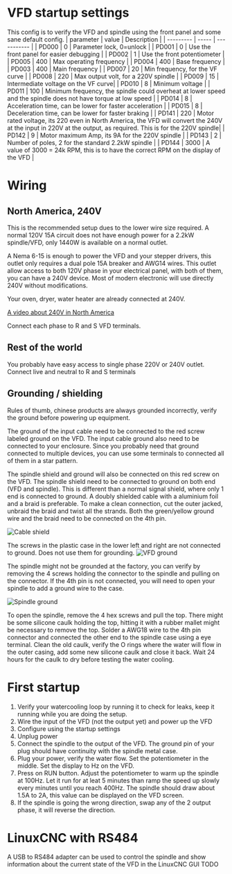# VFD startup settings
This config is to verify the VFD and spindle using the front panel and some sane default config.
| parameter | value | Description |
| --------- | ----- | ----------- |
| PD000     | 0     | Parameter lock, 0=unlock |
| PD001     | 0     | Use the front panel for easier debugging |
| PD002     | 1     | Use the front potentiometer |
| PD005     | 400   | Max operating frequency |
| PD004     | 400   | Base frequency |
| PD003     | 400   | Main frequency |
| PD007     | 20    | Min frequency, for the VF curve |
| PD008     | 220   | Max output volt, for a 220V spindle |
| PD009     | 15    | Intermediate voltage on the VF curve|
| PD010     | 8     | Minimum voltage |
| PD011     | 100   | Minimum frequency, the spindle could overheat at lower speed and the spindle does not have torque at low speed |
| PD014     | 8     | Acceleration time, can be lower for faster acceleration |
| PD015     | 8     | Deceleration time, can be lower for faster braking |
| PD141     | 220   | Motor rated voltage, its 220 even in North America, the VFD will convert the 240V at the input in 220V at the output, as required. This is for the 220V spindle|
| PD142     | 9     | Motor maximum Amp, its 9A for the 220V spindle |
| PD143     | 2     | Number of poles, 2 for the standard 2.2kW spindle |
| PD144     | 3000  | A value of 3000 = 24k RPM, this is to have the correct RPM on the display of the VFD |

# Wiring
## North America, 240V
This is the recommended setup dues to the lower wire size required. A normal 120V 15A circuit does not have enough power for a 2.2kW spindle/VFD, only 1440W is available on a normal outlet.

A Nema 6-15 is enough to power the VFD and your stepper drivers, this outlet only requires a dual pole 15A breaker and AWG14 wires. This outlet allow access to both 120V phase in your electrical panel, with both of them, you can have a 240V device. Most of modern electronic will use directly 240V without modifications.

Your oven, dryer, water heater are already connected at 240V. 

[A video about 240V in North America](https://www.youtube.com/watch?v=jMmUoZh3Hq4)

Connect each phase to R and S VFD terminals.

## Rest of the world
You probably have easy access to single phase 220V or 240V outlet. Connect live and neutral to R and S terminals

## Grounding / shielding
Rules of thumb, chinese products are always grounded incorrectly, verify the ground before powering up equipment. 

The ground of the input cable need to be connected to the red screw labeled ground on the VFD. The input cable ground also need to be connected to your enclosure. Since you probably need that ground connected to multiple devices, you can use some terminals to connected all of them in a star pattern. 

The spindle shield and ground will also be connected on this red screw on the VFD. The spindle shield need to be connected to ground on both end (VFD and spindle). This is different than a normal signal shield, where only 1 end is connected to ground. A doubly shielded cable with a aluminium foil and a braid is preferable. To make a clean connection, cut the outer jacked, unbraid the braid and twist all the strands. Both the green/yellow ground wire and the braid need to be connected on the 4th pin. 

![Cable shield](.../Media/Images/cable_shield.jpg)

The screws in the plastic case in the lower left and right are not connected to ground. Does not use them for grounding.
![VFD ground](../Media/Images/vfd_internal.jpg)

The spindle might not be grounded at the factory, you can verify by removing the 4 screws holding the connector to the spindle and pulling on the connector. If the 4th pin is not connected, you will need to open your spindle to add a ground wire to the case. 

![Spindle ground](.../Media/Images/spindle_ground.jpg)

To open the spindle, remove the 4 hex screws and pull the top. There might be some silicone caulk holding the top, hitting it with a rubber mallet might be necessary to remove the top. Solder a AWG18 wire to the 4th pin connector and connected the other end to the spindle case using a eye terminal. Clean the old caulk, verify the O rings where the water will flow in the outer casing, add some new silicone caulk and close it back. Wait 24 hours for the caulk to dry before testing the water cooling. 

# First startup
1. Verify your watercooling loop by running it to check for leaks, keep it running while you are doing the setup.
2. Wire the input of the VFD (not the output yet) and power up the VFD
3. Configure using the startup settings
4. Unplug power
5. Connect the spindle to the output of the VFD. The ground pin of your plug should have continuity with the spindle metal case.
6. Plug your power, verify the water flow. Set the potentiometer in the middle. Set the display to Hz on the VFD.
7. Press on RUN button. Adjust the potentiometer to warm up the spindle at 100Hz. Let it run for at leat 5 minutes than ramp the speed up slowly every minutes until you reach 400Hz. The spindle should draw about 1.5A to 2A, this value can be displayed on the VFD screen. 
8. If the spindle is going the wrong direction, swap any of the 2 output phase, it will reverse the direction. 

# LinuxCNC with RS484
A USB to RS484 adapter can be used to control the spindle and show information about the current state of the VFD in the LinuxCNC GUI
TODO
